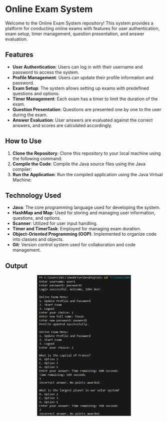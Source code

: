 # Online Exam System

Welcome to the Online Exam System repository! This system provides a platform for conducting online exams with features for user authentication, exam setup, timer management, question presentation, and answer evaluation.

## Features

- **User Authentication**: Users can log in with their username and password to access the system.
- **Profile Management**: Users can update their profile information and password.
- **Exam Setup**: The system allows setting up exams with predefined questions and options.
- **Timer Management**: Each exam has a timer to limit the duration of the exam.
- **Question Presentation**: Questions are presented one by one to the user during the exam.
- **Answer Evaluation**: User answers are evaluated against the correct answers, and scores are calculated accordingly.

## How to Use

1. **Clone the Repository**: Clone this repository to your local machine using the following command:
2. **Compile the Code**: Compile the Java source files using the Java compiler:
3. **Run the Application**: Run the compiled application using the Java Virtual Machine:

## Technology Used

- **Java**: The core programming language used for developing the system.
- **HashMap and Map**: Used for storing and managing user information, questions, and options.
- **Scanner**: Utilized for user input handling.
- **Timer and TimerTask**: Employed for managing exam duration.
- **Object-Oriented Programming (OOP)**: Implemented to organize code into classes and objects.
- **Git**: Version control system used for collaboration and code management.

## Output
<p align="center"><img src="OnlineExamSystem.png" alt="Output" height=450 width=300></p>
